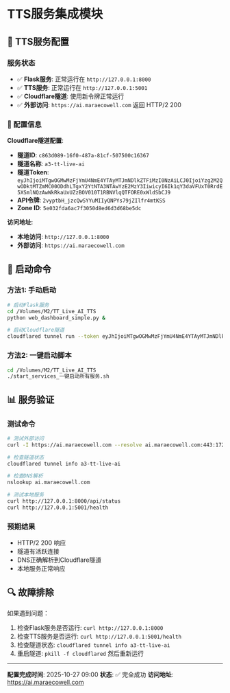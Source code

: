 # TTS服务集成模块

## 🎵 TTS服务配置

### 服务状态
- ✅ **Flask服务**: 正常运行在 `http://127.0.0.1:8000`
- ✅ **TTS服务**: 正常运行在 `http://127.0.0.1:5001`
- ✅ **Cloudflare隧道**: 使用新令牌正常运行
- ✅ **外部访问**: `https://ai.maraecowell.com` 返回 HTTP/2 200

### 🔧 配置信息

**Cloudflare隧道配置**:
- **隧道ID**: `c863d089-16f0-487a-81cf-507500c16367`
- **隧道名称**: `a3-tt-live-ai`
- **隧道Token**: `eyJhIjoiMTgwOGMwMzFjYmU4NmE4YTAyMTJmNDlkZTFiMzI0NzAiLCJ0IjoiYzg2M2QwODktMTZmMC00ODdhLTgxY2YtNTA3NTAwYzE2MzY3IiwicyI6Ik1qY3daVFUxT0RrdE5XSmlNQzAwWkRkaUxUZzBOV010T1RBNVlqQTFORE0xWldSbCJ9`
- **API令牌**: `2vyptbH_jzcQwSYYuMIIyQNPYs79jZIlfr4mtKSS`
- **Zone ID**: `5e032fda6ac7f3050d8ed6d3d68be5dc`

**访问地址**:
- **本地访问**: `http://127.0.0.1:8000`
- **外部访问**: `https://ai.maraecowell.com`

## 🚀 启动命令

### 方法1: 手动启动
```bash
# 启动Flask服务
cd /Volumes/M2/TT_Live_AI_TTS
python web_dashboard_simple.py &

# 启动Cloudflare隧道
cloudflared tunnel run --token eyJhIjoiMTgwOGMwMzFjYmU4NmE4YTAyMTJmNDlkZTFiMzI0NzAiLCJ0IjoiYzg2M2QwODktMTZmMC00ODdhLTgxY2YtNTA3NTAwYzE2MzY3IiwicyI6Ik1qY3daVFUxT0RrdE5XSmlNQzAwWkRkaUxUZzBOV010T1RBNVlqQTFORE0xWldSbCJ9
```

### 方法2: 一键启动脚本
```bash
cd /Volumes/M2/TT_Live_AI_TTS
./start_services_一键启动所有服务.sh
```

## 📊 服务验证

### 测试命令
```bash
# 测试外部访问
curl -I https://ai.maraecowell.com --resolve ai.maraecowell.com:443:172.67.132.166

# 检查隧道状态
cloudflared tunnel info a3-tt-live-ai

# 检查DNS解析
nslookup ai.maraecowell.com

# 测试本地服务
curl http://127.0.0.1:8000/api/status
curl http://127.0.0.1:5001/health
```

### 预期结果
- HTTP/2 200 响应
- 隧道有活跃连接
- DNS正确解析到Cloudflare隧道
- 本地服务正常响应

## 🔍 故障排除

如果遇到问题：
1. 检查Flask服务是否运行: `curl http://127.0.0.1:8000`
2. 检查TTS服务是否运行: `curl http://127.0.0.1:5001/health`
3. 检查隧道状态: `cloudflared tunnel info a3-tt-live-ai`
4. 重启隧道: `pkill -f cloudflared` 然后重新运行

---

**配置完成时间**: 2025-10-27 09:00
**状态**: ✅ 完全成功
**访问地址**: https://ai.maraecowell.com
